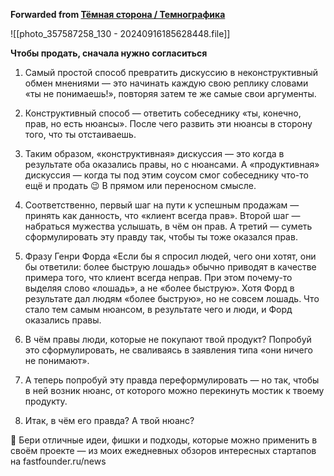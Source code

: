 **Forwarded from [Тёмная сторона / Темнографика](https://t.me/temno/6500)**

![[photo_357587258_130 - 20240916185628448.file]]

**Чтобы продать, сначала нужно согласиться**

1. Самый простой способ превратить дискуссию в неконструктивный обмен мнениями — это начинать каждую свою реплику словами «ты не понимаешь!», повторяя затем те же самые свои аргументы.

2. Конструктивный способ — ответить собеседнику «ты, конечно, прав, но есть нюансы». После чего развить эти нюансы в сторону того, что ты отстаиваешь.

3. Таким образом, «конструктивная» дискуссия — это когда в результате оба оказались правы, но с нюансами. А «продуктивная» дискуссия — когда ты под этим соусом смог собеседнику что-то ещё и продать 😉 В прямом или переносном смысле.

4. Соответственно, первый шаг на пути к успешным продажам — принять как данность, что «клиент всегда прав». Второй шаг — набраться мужества услышать, в чём он прав. А третий — суметь сформулировать эту правду так, чтобы ты тоже оказался прав.

5. Фразу Генри Форда «Если бы я спросил людей, чего они хотят, они бы ответили: более быструю лошадь» обычно приводят в качестве примера того, что клиент всегда неправ. При этом почему-то выделяя слово «лошадь», а не «более быструю». Хотя Форд в результате дал людям «более быструю», но не совсем лошадь. Что стало тем самым нюансом, в результате чего и люди, и Форд оказались правы.

6. В чём правы люди, которые не покупают твой продукт? Попробуй это сформулировать, не сваливаясь в заявления типа «они ничего не понимают».

7. А теперь попробуй эту правда переформулировать — но так, чтобы в ней возник нюанс, от которого можно перекинуть мостик к твоему продукту.

8. Итак, в чём его правда? А твой нюанс?

🚀 Бери отличные идеи, фишки и подходы, которые можно применить в своём проекте — из моих ежедневных обзоров интересных стартапов на fastfounder.ru/news